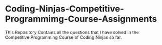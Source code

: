 # Coding-Ninjas-Competitive-Programmimg-Course-Assignments
This Repository Contains all the questions that I have solved in the Competitive Programming Course of Coding Ninjas so far.
